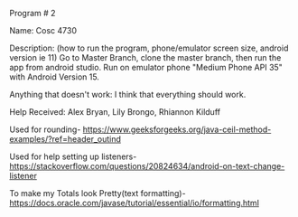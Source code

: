 Program # 2

Name: Cosc 4730

Description: (how to run the program, phone/emulator screen size, android version ie 11)
Go to Master Branch, clone the master branch, then run the app from android studio. Run on emulator phone "Medium Phone API 35" with Android Version 15.

Anything that doesn't work:
I think that everything should work.

Help Received: 
Alex Bryan, Lily Brongo, Rhiannon Kilduff

Used for rounding- https://www.geeksforgeeks.org/java-ceil-method-examples/?ref=header_outind 

Used for help setting up listeners-https://stackoverflow.com/questions/20824634/android-on-text-change-listener 

To make my Totals look Pretty(text formatting)-https://docs.oracle.com/javase/tutorial/essential/io/formatting.html 
